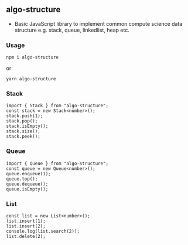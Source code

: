 ## algo-structure

- Basic JavaScript library to implement common compute science data structure e.g. stack, queue, linkedlist, heap etc.

### Usage
```
npm i algo-structure 
```
or

```
yarn algo-structure 
```

### Stack
```
import { Stack } from "algo-structure";
const stack = new Stack<number>();
stack.push(1);
stack.pop();
stack.isEmpty();
stack.size();
stack.peek();
```

### Queue
```
import { Queue } from "algo-structure";
const queue = new Queue<number>();
queue.enqueue(1);
queue.top();
queue.dequeue();
queue.isEmpty();
```

### List
```
const list = new List<number>();
list.insert(1);
list.insert(2);
console.log(list.search(2));
list.delete(2);
```